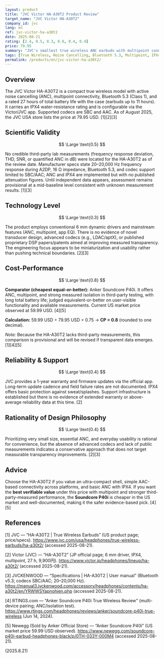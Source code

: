 ```yaml
---
layout: product
title: "JVC Victor HA-A30T2 Product Review"
target_name: "JVC Victor HA-A30T2"
company_id: jvc
lang: en
ref: jvc-victor-ha-a30t2
date: 2025-08-21
rating: [2.4, 0.5, 0.3, 0.8, 0.4, 0.4]
price: 79.95
summary: "JVC's smallest true wireless ANC earbuds with multipoint connectivity and 27-hour total battery life; lacks transparent third-party measurements and advanced codec support."
tags: [True Wireless, Noise Cancelling, Bluetooth 5.3, Multipoint, IPX4]
permalink: /products/en/jvc-victor-ha-a30t2/
---
```


## Overview

The JVC Victor HA-A30T2 is a compact true wireless model with active noise cancelling (ANC), multipoint connectivity, Bluetooth 5.3 (Class 1), and a rated 27 hours of total battery life with the case (earbuds up to 11 hours). It carries an IPX4 water-resistance rating and is configurable via the Victor/JVC app. Supported codecs are SBC and AAC. As of August 2025, the JVC USA store lists the price at 79.95 USD. [1][2][3]

## Scientific Validity

$$ \Large \text{0.5} $$

No credible third-party lab measurements (frequency response deviation, THD, SNR, or quantified ANC in dB) were located for the HA-A30T2 as of the review date. Manufacturer specs state 20–20,000 Hz frequency response during A2DP, 16 Ω impedance, Bluetooth 5.3, and codec support limited to SBC/AAC; ANC and IPX4 are implemented but with no published attenuation figures. Until independent data appears, assessment remains provisional at a mid-baseline level consistent with unknown measurement results. [1][3]

## Technology Level

$$ \Large \text{0.3} $$

The product employs conventional 6 mm dynamic drivers and mainstream features (ANC, multipoint, app EQ). There is no evidence of novel transducer design, advanced codecs (e.g., LDAC/aptX), or published proprietary DSP papers/patents aimed at improving measured transparency. The engineering focus appears to be miniaturization and usability rather than pushing technical boundaries. [2][3]

## Cost-Performance

$$ \Large \text{0.8} $$

**Comparator (cheapest equal-or-better):** Anker Soundcore P40i. It offers ANC, multipoint, and strong measured isolation in third-party testing, with long total battery life; judged equivalent-or-better on user-visible functionality and available measurements. Current US market price observed at 59.99 USD. [4][5]

**Calculation:** 59.99 USD ÷ 79.95 USD = 0.75 → **CP = 0.8** (rounded to one decimal).

*Note:* Because the HA-A30T2 lacks third-party measurements, this comparison is provisional and will be revised if transparent data emerges. [1][4][5]

## Reliability & Support

$$ \Large \text{0.4} $$

JVC provides a 1-year warranty and firmware updates via the official app. Long-term update cadence and field failure rates are not documented. IPX4 offers basic protection against sweat/splashes. Support infrastructure is established but there is no evidence of extended warranty or above-average reliability data at this time. [2]

## Rationality of Design Philosophy

$$ \Large \text{0.4} $$

Prioritizing very small size, essential ANC, and everyday usability is rational for convenience, but the absence of advanced codecs and lack of public measurements indicates a conservative approach that does not target measurable transparency improvements. [2][3]

## Advice

Choose the HA-A30T2 if you value an ultra-compact shell, simple AAC-based connectivity across platforms, and basic ANC with IPX4. If you want the **best verifiable value** under this price with multipoint and stronger third-party-measured performance, the **Soundcore P40i** is cheaper in the US market and well-documented, making it the safer evidence-based pick. [4][5]

## References

[1] JVC — “HA-A30T2 | True Wireless Earbuds” (US product page; price/specs). https://www.jvc.com/usa/headphones/true-wireless-earbuds/ha-a30t2/ (accessed 2025-08-21).

[2] Victor (JVC) — “HA-A30T2” (JP official page; 6 mm driver, IPX4, multipoint, 27 h, 9,900円). https://www.victor.jp/headphones/lineup/ha-a30t2/ (accessed 2025-08-21).

[3] JVCKENWOOD — “Specifications | HA-A30T2 | User manual” (Bluetooth v5.3; codecs SBC/AAC; 20–20,000 Hz). https://manual3.jvckenwood.com/accessory/headphones/contents/ha-a30t2/en/YRWWSYapnohien.php (accessed 2025-08-21).

[4] RTINGS.com — “Anker Soundcore P40i True Wireless Review” (multi-device pairing; ANC/isolation test). https://www.rtings.com/headphones/reviews/anker/soundcore-p40i-true-wireless (Jun 14, 2024).

[5] Newegg (Sold by Anker Official Store) — “Anker Soundcore P40i” (US market price 59.99 USD observed). https://www.newegg.com/soundcore-p40i-earbud-headphones-black/p/0TH-033Y-000M4 (accessed 2025-08-21).

(2025.8.21)

